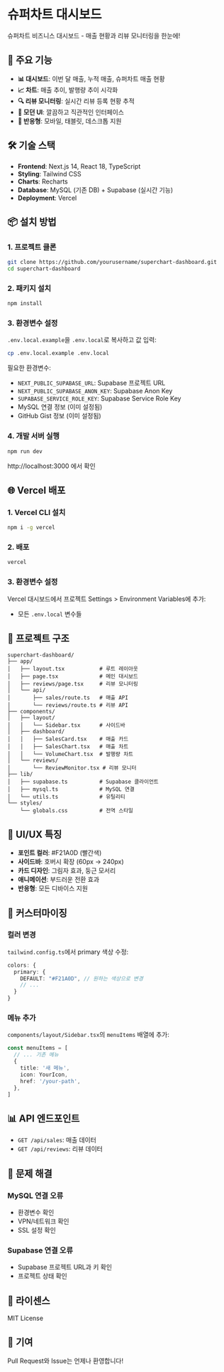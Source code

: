 # 슈퍼차트 대시보드

슈퍼차트 비즈니스 대시보드 - 매출 현황과 리뷰 모니터링을 한눈에!

## 🚀 주요 기능

- **📊 대시보드**: 이번 달 매출, 누적 매출, 슈퍼차트 매출 현황
- **📈 차트**: 매출 추이, 발행량 추이 시각화
- **🔍 리뷰 모니터링**: 실시간 리뷰 등록 현황 추적
- **🎨 모던 UI**: 깔끔하고 직관적인 인터페이스
- **📱 반응형**: 모바일, 태블릿, 데스크톱 지원

## 🛠 기술 스택

- **Frontend**: Next.js 14, React 18, TypeScript
- **Styling**: Tailwind CSS
- **Charts**: Recharts
- **Database**: MySQL (기존 DB) + Supabase (실시간 기능)
- **Deployment**: Vercel

## 📦 설치 방법

### 1. 프로젝트 클론
```bash
git clone https://github.com/yourusername/superchart-dashboard.git
cd superchart-dashboard
```

### 2. 패키지 설치
```bash
npm install
```

### 3. 환경변수 설정
`.env.local.example`을 `.env.local`로 복사하고 값 입력:
```bash
cp .env.local.example .env.local
```

필요한 환경변수:
- `NEXT_PUBLIC_SUPABASE_URL`: Supabase 프로젝트 URL
- `NEXT_PUBLIC_SUPABASE_ANON_KEY`: Supabase Anon Key
- `SUPABASE_SERVICE_ROLE_KEY`: Supabase Service Role Key
- MySQL 연결 정보 (이미 설정됨)
- GitHub Gist 정보 (이미 설정됨)

### 4. 개발 서버 실행
```bash
npm run dev
```

http://localhost:3000 에서 확인

## 🌐 Vercel 배포

### 1. Vercel CLI 설치
```bash
npm i -g vercel
```

### 2. 배포
```bash
vercel
```

### 3. 환경변수 설정
Vercel 대시보드에서 프로젝트 Settings > Environment Variables에 추가:
- 모든 `.env.local` 변수들

## 📁 프로젝트 구조

```
superchart-dashboard/
├── app/
│   ├── layout.tsx           # 루트 레이아웃
│   ├── page.tsx             # 메인 대시보드
│   ├── reviews/page.tsx     # 리뷰 모니터링
│   └── api/
│       ├── sales/route.ts   # 매출 API
│       └── reviews/route.ts # 리뷰 API
├── components/
│   ├── layout/
│   │   └── Sidebar.tsx      # 사이드바
│   ├── dashboard/
│   │   ├── SalesCard.tsx    # 매출 카드
│   │   ├── SalesChart.tsx   # 매출 차트
│   │   └── VolumeChart.tsx  # 발행량 차트
│   └── reviews/
│       └── ReviewMonitor.tsx # 리뷰 모니터
├── lib/
│   ├── supabase.ts          # Supabase 클라이언트
│   ├── mysql.ts             # MySQL 연결
│   └── utils.ts             # 유틸리티
└── styles/
    └── globals.css          # 전역 스타일
```

## 🎨 UI/UX 특징

- **포인트 컬러**: #F21A0D (빨간색)
- **사이드바**: 호버시 확장 (60px → 240px)
- **카드 디자인**: 그림자 효과, 둥근 모서리
- **애니메이션**: 부드러운 전환 효과
- **반응형**: 모든 디바이스 지원

## 🔧 커스터마이징

### 컬러 변경
`tailwind.config.ts`에서 primary 색상 수정:
```typescript
colors: {
  primary: {
    DEFAULT: "#F21A0D", // 원하는 색상으로 변경
    // ...
  }
}
```

### 메뉴 추가
`components/layout/Sidebar.tsx`의 `menuItems` 배열에 추가:
```typescript
const menuItems = [
  // ... 기존 메뉴
  {
    title: '새 메뉴',
    icon: YourIcon,
    href: '/your-path',
  },
]
```

## 📊 API 엔드포인트

- `GET /api/sales`: 매출 데이터
- `GET /api/reviews`: 리뷰 데이터

## 🐛 문제 해결

### MySQL 연결 오류
- 환경변수 확인
- VPN/네트워크 확인
- SSL 설정 확인

### Supabase 연결 오류
- Supabase 프로젝트 URL과 키 확인
- 프로젝트 상태 확인

## 📝 라이센스

MIT License

## 🤝 기여

Pull Request와 Issue는 언제나 환영합니다!
